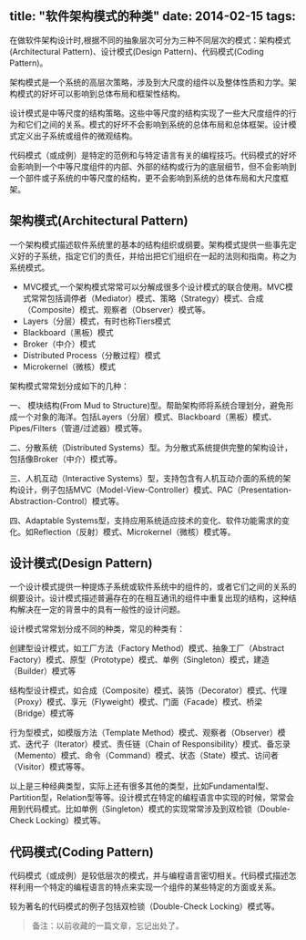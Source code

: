 title: "软件架构模式的种类"
date: 2014-02-15
tags: 
---

在做软件架构设计时,根据不同的抽象层次可分为三种不同层次的模式：架构模式(Architectural Pattern)、设计模式(Design Pattern)、代码模式(Coding Pattern)。

架构模式是一个系统的高层次策略，涉及到大尺度的组件以及整体性质和力学。架构模式的好坏可以影响到总体布局和框架性结构。

设计模式是中等尺度的结构策略。这些中等尺度的结构实现了一些大尺度组件的行为和它们之间的关系。模式的好坏不会影响到系统的总体布局和总体框架。设计模式定义出子系统或组件的微观结构。

代码模式（或成例）是特定的范例和与特定语言有关的编程技巧。代码模式的好坏会影响到一个中等尺度组件的内部、外部的结构或行为的底层细节，但不会影响到一个部件或子系统的中等尺度的结构，更不会影响到系统的总体布局和大尺度框架。<!--more-->

## 架构模式(Architectural Pattern)

一个架构模式描述软件系统里的基本的结构组织或纲要。架构模式提供一些事先定义好的子系统，指定它们的责任，并给出把它们组织在一起的法则和指南。称之为系统模式。

- MVC模式,一个架构模式常常可以分解成很多个设计模式的联合使用。MVC模式常常包括调停者（Mediator）模式、策略（Strategy）模式、合成（Composite）模式、观察者（Observer）模式等。
- Layers（分层）模式，有时也称Tiers模式
- Blackboard（黑板）模式
- Broker（中介）模式
- Distributed Process（分散过程）模式
- Microkernel（微核）模式

架构模式常常划分成如下的几种：

一、 模块结构(From Mud to Structure)型。帮助架构师将系统合理划分，避免形成一个对象的海洋。包括Layers（分层）模式、Blackboard（黑板）模式、Pipes/Filters（管道/过滤器）模式等。

二、分散系统（Distributed Systems）型。为分散式系统提供完整的架构设计，包括像Broker（中介）模式等。

三、人机互动（Interactive Systems）型，支持包含有人机互动介面的系统的架构设计，例子包括MVC（Model-View-Controller）模式、PAC（Presentation-Abstraction-Control）模式等。

四、Adaptable Systems型，支持应用系统适应技术的变化、软件功能需求的变化。如Reflection（反射）模式、Microkernel（微核）模式等。

## 设计模式(Design Pattern)

一个设计模式提供一种提炼子系统或软件系统中的组件的，或者它们之间的关系的纲要设计。设计模式描述普遍存在的在相互通讯的组件中重复出现的结构，这种结构解决在一定的背景中的具有一般性的设计问题。

设计模式常常划分成不同的种类，常见的种类有：

创建型设计模式，如工厂方法（Factory Method）模式、抽象工厂（Abstract Factory）模式、原型（Prototype）模式、单例（Singleton）模式，建造（Builder）模式等

结构型设计模式，如合成（Composite）模式、装饰（Decorator）模式、代理（Proxy）模式、享元（Flyweight）模式、门面（Facade）模式、桥梁（Bridge）模式等

行为型模式，如模版方法（Template Method）模式、观察者（Observer）模式、迭代子（Iterator）模式、责任链（Chain of Responsibility）模式、备忘录（Memento）模式、命令（Command）模式、状态（State）模式、访问者（Visitor）模式等等。

以上是三种经典类型，实际上还有很多其他的类型，比如Fundamental型、Partition型，Relation型等等。设计模式在特定的编程语言中实现的时候，常常会用到代码模式。比如单例（Singleton）模式的实现常常涉及到双检锁（Double-Check Locking）模式等。

## 代码模式(Coding Pattern)

代码模式（或成例）是较低层次的模式，并与编程语言密切相关。代码模式描述怎样利用一个特定的编程语言的特点来实现一个组件的某些特定的方面或关系。

较为著名的代码模式的例子包括双检锁（Double-Check Locking）模式等。
<blockquote>备注：以前收藏的一篇文章，忘记出处了。</blockquote>